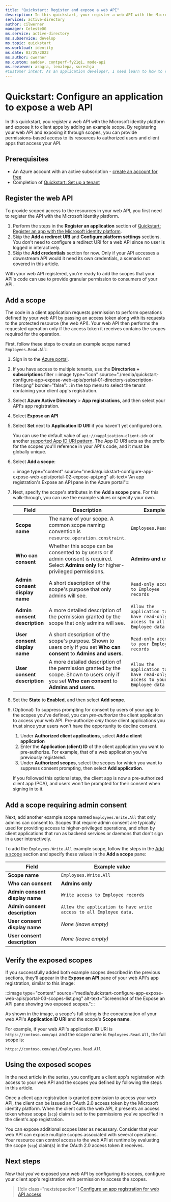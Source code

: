 ```yaml
---
title: "Quickstart: Register and expose a web API"
description: In this quickstart, your register a web API with the Microsoft identity platform and configure its scopes, exposing it to clients for permissions-based access to the API's resources.
services: active-directory
author: cilwerner
manager: CelesteDG
ms.service: active-directory
ms.subservice: develop
ms.topic: quickstart
ms.workload: identity
ms.date: 03/25/2022
ms.author: cwerner
ms.custom: aaddev, contperf-fy21q1, mode-api
ms.reviewer: aragra, lenalepa, sureshja
#Customer intent: As an application developer, I need learn to how to register my web API with the Microsoft identity platform and expose permissions (scopes) to make the API's resources available to users of my client application.
---
```


# Quickstart: Configure an application to expose a web API

In this quickstart, you register a web API with the Microsoft identity platform and expose it to client apps by adding an example scope. By registering your web API and exposing it through scopes, you can provide permissions-based access to its resources to authorized users and client apps that access your API.

## Prerequisites

* An Azure account with an active subscription - [create an account for free](https://azure.microsoft.com/free/?WT.mc_id=A261C142F)
* Completion of [Quickstart: Set up a tenant](quickstart-create-new-tenant.md)

## Register the web API

To provide scoped access to the resources in your web API, you first need to register the API with the Microsoft identity platform.

1. Perform the steps in the **Register an application** section of [Quickstart: Register an app with the Microsoft identity platform](quickstart-register-app.md).
1. Skip the **Add a redirect URI** and **Configure platform settings** sections. You don't need to configure a redirect URI for a web API since no user is logged in interactively.
1. Skip the **Add credentials** section for now. Only if your API accesses a downstream API would it need its own credentials, a scenario not covered in this article.

With your web API registered, you're ready to add the scopes that your API's code can use to provide granular permission to consumers of your API.

## Add a scope

The code in a client application requests permission to perform operations defined by your web API by passing an access token along with its requests to the protected resource (the web API). Your web API then performs the requested operation only if the access token it receives contains the scopes required for the operation.

First, follow these steps to create an example scope named `Employees.Read.All`:

1. Sign in to the <a href="https://portal.azure.com/" target="_blank">Azure portal</a>.
1. If you have access to multiple tenants, use the **Directories + subscriptions** filter :::image type="icon" source="./media/quickstart-configure-app-expose-web-apis/portal-01-directory-subscription-filter.png" border="false"::: in the top menu to select the tenant containing your client app's registration.
1. Select **Azure Active Directory** > **App registrations**, and then select your API's app registration.
1. Select **Expose an API**
1. Select **Set** next to **Application ID URI** if you haven't yet configured one.

   You can use the default value of `api://<application-client-id>` or another [supported App ID URI pattern](reference-app-manifest.md#identifieruris-attribute). The App ID URI acts as the prefix for the scopes you'll reference in your API's code, and it must be globally unique.
1. Select **Add a scope**:

    :::image type="content" source="media/quickstart-configure-app-expose-web-apis/portal-02-expose-api.png" alt-text="An app registration's Expose an API pane in the Azure portal":::



1. Next, specify the scope's attributes in the **Add a scope** pane. For this walk-through, you can use the example values or specify your own.

    | Field | Description | Example |
    |-------|-------------|---------|
    | **Scope name** | The name of your scope. A common scope naming convention is `resource.operation.constraint`. | `Employees.Read.All` |
    | **Who can consent** | Whether this scope can be consented to by users or if admin consent is required. Select **Admins only** for higher-privileged permissions. | **Admins and users** |
    | **Admin consent display name** | A short description of the scope's purpose that only admins will see. | `Read-only access to Employee records` |
    | **Admin consent description** | A more detailed description of the permission granted by the scope that only admins will see. | `Allow the application to have read-only access to all Employee data.` |
    | **User consent display name** | A short description of the scope's purpose. Shown to users only if you set **Who can consent** to **Admins and users**. | `Read-only access to your Employee records` |
    | **User consent description** | A more detailed description of the permission granted by the scope. Shown to users only if you set **Who can consent** to **Admins and users**. | `Allow the application to have read-only access to your Employee data.` |

1. Set the **State** to **Enabled**, and then select **Add scope**.

1. (Optional) To suppress prompting for consent by users of your app to the scopes you've defined, you can *pre-authorize* the client application to access your web API. Pre-authorize *only* those client applications you trust since your users won't have the opportunity to decline consent.
    1. Under **Authorized client applications**, select **Add a client application**
    1. Enter the **Application (client) ID** of the client application you want to pre-authorize. For example, that of a web application you've previously registered.
    1. Under **Authorized scopes**, select the scopes for which you want to suppress consent prompting, then select **Add application**.

    If you followed this optional step, the client app is now a pre-authorized client app (PCA), and users won't be prompted for their consent when signing in to it.

## Add a scope requiring admin consent

Next, add another example scope named `Employees.Write.All` that only admins can consent to. Scopes that require admin consent are typically used for providing access to higher-privileged operations, and often by client applications that run as backend services or daemons that don't sign in a user interactively.

To add the `Employees.Write.All` example scope, follow the steps in the [Add a scope](#add-a-scope) section and specify these values in the **Add a scope** pane:

| Field                          | Example value                                                      |
|--------------------------------|--------------------------------------------------------------------|
| **Scope name**                 | `Employees.Write.All`                                              |
| **Who can consent**            | **Admins only**                                                    |
| **Admin consent display name** | `Write access to Employee records`                                 |
| **Admin consent description**  | `Allow the application to have write access to all Employee data.` |
| **User consent display name**  | *None (leave empty)*                                               |
| **User consent description**   | *None (leave empty)*                                               |

## Verify the exposed scopes

If you successfully added both example scopes described in the previous sections, they'll appear in the **Expose an API** pane of your web API's app registration, similar to this image:

:::image type="content" source="media/quickstart-configure-app-expose-web-apis/portal-03-scopes-list.png" alt-text="Screenshot of the Expose an API pane showing two exposed scopes.":::

As shown in the image, a scope's full string is the concatenation of your web API's **Application ID URI** and the scope's **Scope name**.

For example, if your web API's application ID URI is `https://contoso.com/api` and the scope name is `Employees.Read.All`, the full scope is:

`https://contoso.com/api/Employees.Read.All`

## Using the exposed scopes

In the next article in the series, you configure a client app's registration with access to your web API and the scopes you defined by following the steps in this article.

Once a client app registration is granted permission to access your web API, the client can be issued an OAuth 2.0 access token by the Microsoft identity platform. When the client calls the web API, it presents an access token whose scope (`scp`) claim is set to the permissions you've specified in the client's app registration.

You can expose additional scopes later as necessary. Consider that your web API can expose multiple scopes associated with several operations. Your resource can control access to the web API at runtime by evaluating the scope (`scp`) claim(s) in the OAuth 2.0 access token it receives.

## Next steps

Now that you've exposed your web API by configuring its scopes, configure your client app's registration with permission to access the scopes.

> [!div class="nextstepaction"]
> [Configure an app registration for web API access](quickstart-configure-app-access-web-apis.md)

<!-- REF LINKS -->
[ms-graph-application]: /graph/api/resources/application

